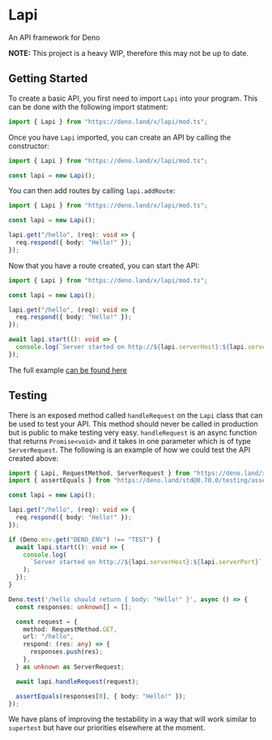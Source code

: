 # Lapi

An API framework for Deno

**NOTE:** This project is a heavy WIP, therefore this may not be up to date.

## Getting Started

To create a basic API, you first need to import `Lapi` into your program. This can be done with the following import statment:

```typescript
import { Lapi } from "https://deno.land/x/lapi/mod.ts";
```

Once you have `Lapi` imported, you can create an API by calling the constructor:

```typescript
import { Lapi } from "https://deno.land/x/lapi/mod.ts";

const lapi = new Lapi();
```

You can then add routes by calling `lapi.addRoute`:

```typescript
import { Lapi } from "https://deno.land/x/lapi/mod.ts";

const lapi = new Lapi();

lapi.get("/hello", (req): void => {
  req.respond({ body: "Hello!" });
});
```

Now that you have a route created, you can start the API:

```typescript
import { Lapi } from "https://deno.land/x/lapi/mod.ts";

const lapi = new Lapi();

lapi.get("/hello", (req): void => {
  req.respond({ body: "Hello!" });
});

await lapi.start((): void => {
  console.log(`Server started on http://${lapi.serverHost}:${lapi.serverPort}`);
});
```

The full example [can be found here](./examples/basic-api.ts)

## Testing

There is an exposed method called `handleRequest` on the `Lapi` class that can be used to test your API. This method should never be called in production but is public to make testing very easy. `handleRequest` is an async function that returns `Promise<void>` and it takes in one parameter which is of type `ServerRequest`. The following is an example of how we could test the API created above:

```typescript
import { Lapi, RequestMethod, ServerRequest } from "https://deno.land/x/lapi/mod.ts";
import { assertEquals } from "https://deno.land/std@0.70.0/testing/asserts.ts";

const lapi = new Lapi();

lapi.get("/hello", (req): void => {
  req.respond({ body: "Hello!" });
});

if (Deno.env.get("DENO_ENV") !== "TEST") {
  await lapi.start((): void => {
    console.log(
      `Server started on http://${lapi.serverHost}:${lapi.serverPort}`,
    );
  });
}

Deno.test('/hello should return { body: "Hello!" }', async () => {
  const responses: unknown[] = [];

  const request = {
    method: RequestMethod.GET,
    url: "/hello",
    respond: (res: any) => {
      responses.push(res);
    },
  } as unknown as ServerRequest;

  await lapi.handleRequest(request);

  assertEquals(responses[0], { body: "Hello!" });
});
```

We have plans of improving the testability in a way that will work similar to `supertest` but have our priorities elsewhere at the moment.
